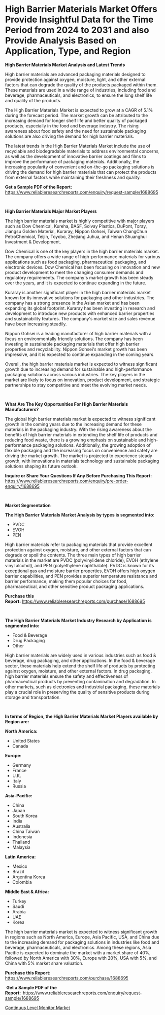 <p><h1>High Barrier Materials Market Offers Provide Insightful Data for the Time Period from 2024 to 2031 and also Provide Analysis Based on Application, Type, and Region</h1></p><p><strong>High Barrier Materials Market Analysis and Latest Trends</strong></p>
<p><p>High barrier materials are advanced packaging materials designed to provide protection against oxygen, moisture, light, and other external factors that can degrade the quality of the products packaged within them. These materials are used in a wide range of industries, including food and beverage, pharmaceuticals, and electronics, to ensure the long shelf life and quality of the products.</p><p>The High Barrier Materials Market is expected to grow at a CAGR of 5.1% during the forecast period. The market growth can be attributed to the increasing demand for longer shelf life and better quality of packaged products, especially in the food and beverage industry. The rising awareness about food safety and the need for sustainable packaging solutions are also driving the demand for high barrier materials.</p><p>The latest trends in the High Barrier Materials Market include the use of recyclable and biodegradable materials to address environmental concerns, as well as the development of innovative barrier coatings and films to improve the performance of packaging materials. Additionally, the increasing popularity of convenient and on-the-go packaging solutions is driving the demand for high barrier materials that can protect the products from external factors while maintaining their freshness and quality.</p></p>
<p><strong>Get a Sample PDF of the Report:&nbsp;</strong> <a href="https://www.reliableresearchreports.com/enquiry/request-sample/1688695">https://www.reliableresearchreports.com/enquiry/request-sample/1688695</a></p>
<p>&nbsp;</p>
<p><strong>High Barrier Materials Major Market Players</strong></p>
<p><p>The high barrier materials market is highly competitive with major players such as Dow Chemical, Kureha, BASF, Solvay Plastics, DuPont, Toray, Jiangsu Golden Material, Kuraray, Nippon Gohsei, Taiwan ChangChun PetroChemical, Teijin, Toyobo, Zhejiang Juhua, and Henan Shuanghui Investment & Development. </p><p>Dow Chemical is one of the key players in the high barrier materials market. The company offers a wide range of high-performance materials for various applications such as food packaging, pharmaceutical packaging, and electronic devices. Dow Chemical has been focusing on innovation and new product development to meet the changing consumer demands and regulatory requirements. The company's market growth has been steady over the years, and it is expected to continue expanding in the future.</p><p>Kuraray is another significant player in the high barrier materials market known for its innovative solutions for packaging and other industries. The company has a strong presence in the Asian market and has been expanding its global footprint. Kuraray has been investing in research and development to introduce new products with enhanced barrier properties and sustainability features. The company's market size and sales revenue have been increasing steadily.</p><p>Nippon Gohsei is a leading manufacturer of high barrier materials with a focus on environmentally friendly solutions. The company has been investing in sustainable packaging materials that offer high barrier properties and recyclability. Nippon Gohsei's market growth has been impressive, and it is expected to continue expanding in the coming years.</p><p>Overall, the high barrier materials market is expected to witness significant growth due to increasing demand for sustainable and high-performance packaging solutions across various industries. The key players in the market are likely to focus on innovation, product development, and strategic partnerships to stay competitive and meet the evolving market needs.</p></p>
<p>&nbsp;</p>
<p><strong>What Are The Key Opportunities For High Barrier Materials Manufacturers?</strong></p>
<p><p>The global high barrier materials market is expected to witness significant growth in the coming years due to the increasing demand for these materials in the packaging industry. With the rising awareness about the benefits of high barrier materials in extending the shelf life of products and reducing food waste, there is a growing emphasis on sustainable and high-performance packaging solutions. Additionally, the growing adoption of flexible packaging and the increasing focus on convenience and safety are driving the market growth. The market is projected to experience steady growth, with innovations in materials technology and sustainable packaging solutions shaping its future outlook.</p></p>
<p><strong>Inquire or Share Your Questions If Any Before Purchasing This Report:</strong> <a href="https://www.reliableresearchreports.com/enquiry/pre-order-enquiry/1688695">https://www.reliableresearchreports.com/enquiry/pre-order-enquiry/1688695</a></p>
<p>&nbsp;</p>
<p><strong>Market Segmentation</strong></p>
<p><strong>The High Barrier Materials Market Analysis by types is segmented into:</strong></p>
<p><ul><li>PVDC</li><li>EVOH</li><li>PEN</li></ul></p>
<p><p>High barrier materials refer to packaging materials that provide excellent protection against oxygen, moisture, and other external factors that can degrade or spoil the contents. The three main types of high barrier materials in the market are PVDC (polyvinylidene chloride), EVOH (ethylene vinyl alcohol), and PEN (polyethylene naphthalate). PVDC is known for its exceptional gas and moisture barrier properties, EVOH offers high oxygen barrier capabilities, and PEN provides superior temperature resistance and barrier performance, making them popular choices for food, pharmaceutical, and other sensitive product packaging applications.</p></p>
<p><strong>Purchase this Report:&nbsp;</strong><a href="https://www.reliableresearchreports.com/purchase/1688695">https://www.reliableresearchreports.com/purchase/1688695</a></p>
<p>&nbsp;</p>
<p><strong>The High Barrier Materials Market Industry Research by Application is segmented into:</strong></p>
<p><ul><li>Food & Beverage</li><li>Drug Packaging</li><li>Other</li></ul></p>
<p><p>High barrier materials are widely used in various industries such as food & beverage, drug packaging, and other applications. In the food & beverage sector, these materials help extend the shelf life of products by protecting against oxygen, moisture, and other external factors. In drug packaging, high barrier materials ensure the safety and effectiveness of pharmaceutical products by preventing contamination and degradation. In other markets, such as electronics and industrial packaging, these materials play a crucial role in preserving the quality of sensitive products during storage and transportation.</p></p>
<p>&nbsp;</p>
<p><strong>In terms of Region, the High Barrier Materials Market Players available by Region are:</strong></p>
<p>
    <p> <strong> North America: </strong>
        <ul>
            <li>United States</li>
            <li>Canada</li>
        </ul>
        </p> 
    <p> <strong> Europe: </strong>
        <ul>
            <li>Germany</li>
            <li>France</li>
            <li>U.K.</li>
            <li>Italy</li>
            <li>Russia</li>
        </ul>
        </p> 
    <p> <strong> Asia-Pacific: </strong>
        <ul>
            <li>China</li>
            <li>Japan</li>
            <li>South Korea</li>
            <li>India</li>
            <li>Australia</li>
            <li>China Taiwan</li>
            <li>Indonesia</li>
            <li>Thailand</li>
            <li>Malaysia</li>
        </ul>
        </p> 
    <p> <strong> Latin America: </strong>
        <ul>
            <li>Mexico</li>
            <li>Brazil</li>
            <li>Argentina Korea</li>
            <li>Colombia</li>
        </ul>
        </p> 
    <p> <strong> Middle East & Africa: </strong>
        <ul>
            <li>Turkey</li>
            <li>Saudi</li>
            <li>Arabia</li>
            <li>UAE</li>
            <li>Korea</li>
        </ul>
    </p>
    </p>
<p><p>The high barrier materials market is expected to witness significant growth in regions such as North America, Europe, Asia Pacific, USA, and China due to the increasing demand for packaging solutions in industries like food and beverage, pharmaceuticals, and electronics. Among these regions, Asia Pacific is expected to dominate the market with a market share of 40%, followed by North America with 30%, Europe with 20%, USA with 5%, and China with 5% market share valuation.</p></p>
<p><strong>Purchase this Report: </strong><a href="https://www.reliableresearchreports.com/purchase/1688695">https://www.reliableresearchreports.com/purchase/1688695</a></p>
<p>&nbsp;<strong>Get a Sample PDF of the Report:&nbsp;&nbsp;</strong><a href="https://www.reliableresearchreports.com/enquiry/request-sample/1688695">https://www.reliableresearchreports.com/enquiry/request-sample/1688695</a></p>
<p><strong></strong></p>
<p><p><a href="https://github.com/mauripalmi/Market-Research-Report-List-2/blob/main/continuus-level-monitor-market.md">Continuus Level Monitor Market</a></p></p>